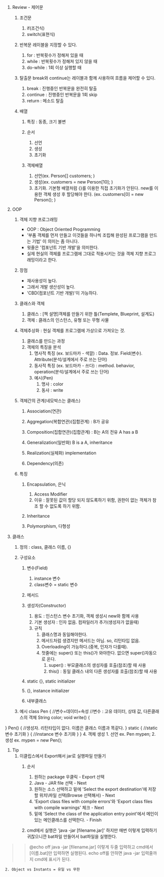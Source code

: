 1. Review - 제어문
	1. 조건문
		1. if(조건식)
		2. switch(표현식)

	2. 반복문
레이블을 지정할 수 있다.
		1. for : 반복횟수가 정해져 있을 때
		2. while : 반복횟수가 정해져 있지 않을 때
		3. do-while : 1회 이상 실행할 때

	3. 탈출문
break와 continue는 레이블과 함께 사용하여 흐름을 제어할 수 있다.
		1. break : 진행중인 반복문을 완전히 탈출
		2. continue : 진행중인 반복문을 1회 skip
		3. return : 메소드 탈출

	4. 배열
		1. 특징 : 동종, 크기 불변
		2. 순서
			1. 선언
			2. 생성
			3. 초기화

		3. 객체배열
			1. 선언(ex. Person[] customers; )
			2. 생성(ex. customers = new Person[10]; )
			3. 초기화. 기본형 배열처럼 {}를 이용한 직접 초기화가 안된다. new를 이용한 객체 생성 후 할당해야 한다.
(ex. customers[0] = new Person(); )






1. OOP
	1. 객체 지향 프로그래밍
		* OOP : Object Oriented Programming
		* '부품 객체를 먼저 만들고 이것들을 하나씩 조립해 완성된 프로그램을 만드는 기법' 이 의미는 좀 아니다.
		* 윗줄은 '컴포넌트 기반 개발'을 의미한다.
		* 실제 현실의 객체를 프로그램에 그대로 적용시키는 것을 객체 지향 프로그래밍이라고 한다.

	2. 장점
		* 재사용성이 높다.
		* 그래서 개발 생산성이 높다.
		* 'CBD(컴포넌트 기반 개발)'이 가능하다.

	3. 클래스와 객체
		1. 클래스 : [책 설명]객체를 만들기 위한 틀(Templete, Blueprint, 설계도)
		2. 객체 : 클래스의 인스턴스, 유형 또는 무형 사물

	4. 객체추상화 : 현실 객체를 프로그램에 가상으로 가져오는 것.
		1. 클래스를 만드는 과정
		2. 객체의 특징을 분석
			1. 명사적 특징 (ex. 보드마카 - 색깔) : Data. 정보. Field(변수). Attribute(분석/설계에서 주로 쓰는 단어)
			2. 동사적 특징 (ex. 보드마카 - 쓰다) : method. behavior, operation(분석/설계에서 주로 쓰는 단어)
			3. 예시(Pen)
				1. 명사 : color
				2. 동사 : write



	5. 객체간의 관계(네모박스는 클래스)
		1. Association(연관)

		2. Aggregation(복합연관)(집합관계) : B가 공유

		3. Composition(집합연관)(집합관계) : B는 A의 전유
A has a B

		4. Generalization(일반화)
B is a A, inheritance

		5. Realization(실체화)
implementation

		6. Dependency(의존)





	6.  특징
		1. Encapsulation, 은닉
			1. Access Modifier
			2. 이유 : 잘못된 값이 할당 되지 않도록하기 위함, 권한이 없는 객체가 참조 할 수 없도록 하기 위함.

		2. Inheritance
		3. Polymorphism, 다형성





1. 클래스
	1. 정의 : class, 클래스 이름, {}
	2. 구성요소
		1. 변수(Field)
			1. instance 변수
			2. class변수 = static 변수

		2. 메서드
		3. 생성자(Constructor)
			1. 용도 : 인스턴스 변수 초기화, 객체 생성시 new와 함께 사용
			2. 기본 생성자 : 인자 없음. 컴파일러가 추가(생성자가 없을때)
			3. 규칙
				1. 클래스명과 동일해야한다.
				2. 메서드처럼 생겼지만 메서드는 아님. so, 리턴타입 없음.
				3. Overloading이 가능하다.(중복, 인자가 다를때).
				4. 첫줄에는 super() 또는 this()가 와야한다. 없으면 super()자동으로 온다.
					1. super() : 부모클래스의 생성자를 호출(참조)할 때 사용
					2. this() : 동일 클래스 내의 다른 생성자를 호출(참조)할 때 사용



		4. static {}, static initializer
		5. {}, instance initializer
		6. 내부클래스

	3. 예시
class Pen {
//변수=데이터=속성
//변수 : 고유 데이터, 상태 값, 다른클래스의 객체
String color;
void write() {

}
Pen() {
//생성자. 리턴타입이 없다. 이름은 클래스 이름과 똑같다.
}
static {
//static 변수 초기화
}
{
//instance 변수 초기화
}
}
	4. 객체 생성
		1. 선언 ex. Pen mypen;
		2. 생성 ex. mypen = new Pen();





1. Tip
	1. 이클립스에서 Export해서 jar로 실행파일 만들기
		1. 순서
			1. 원하는 package 우클릭 - Export 선택
			2. Java - JAR file 선택 - Next
			3. 원하는 소스 선택하고 밑에 'Select the export destination'에 저장할 위치\파일 선택(Browse 선택해서) - Next
			4. 'Export class files with compile errors'와 'Export class files with compile warnings' 체크 - Next
			5. 밑에 'Select the class of the application entry point'에서 메인이 있는 메인클래스를 선택한다. - Finish

		2. cmd에서 실행은 'java -jar [filename.jar]'
하지만 매번 이렇게 입력하기 귀찮으니깐 bat파일 만들어서 bat파일을 실행한다.
>>@echo off
>>java -jar [filename.jar]
이렇게 두줄 입력하고 cmd에서 [이름.bat]만 입력하면 실행된다.
echo off를 안하면 java -jar 입력줄까지 cmd에 표시가 된다.

	2. Object vs Instants = 유일 vs 무한


